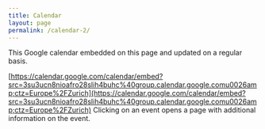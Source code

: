 ```yaml
---
title: Calendar
layout: page
permalink: /calendar-2/
---
```


This Google calendar embedded on this page and updated on a regular basis.

[https://calendar.google.com/calendar/embed?src=3su3ucn8nioafro28slih4buhc%40group.calendar.google.comu0026amp;ctz=Europe%2FZurich](https://calendar.google.com/calendar/embed?src=3su3ucn8nioafro28slih4buhc%40group.calendar.google.comu0026amp;ctz=Europe%2FZurich)
Clicking on an event opens a page with additional information on the event.






